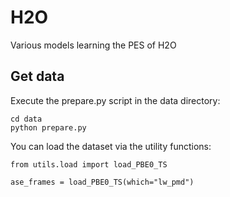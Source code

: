 # H2O
Various models learning the PES of H2O


## Get data

Execute the prepare.py script in the data directory:
```
cd data
python prepare.py
```

You can load the dataset via the utility functions:
```
from utils.load import load_PBE0_TS

ase_frames = load_PBE0_TS(which="lw_pmd")
```

